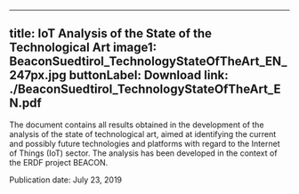 <!--
SPDX-FileCopyrightText: NOI Techpark <digital@noi.bz.it>

SPDX-License-Identifier: CC0-1.0
-->

---
title: IoT Analysis of the State of the Technological Art
image1: BeaconSuedtirol_TechnologyStateOfTheArt_EN_247px.jpg
buttonLabel: Download
link: ./BeaconSuedtirol_TechnologyStateOfTheArt_EN.pdf
---

The document contains all results obtained in the development of the analysis of the state of technological art, aimed at identifying the current and possibly future technologies and platforms with regard to the Internet of Things (IoT) sector. The analysis has been developed in the context of the ERDF project BEACON.<br>

Publication date: July 23, 2019